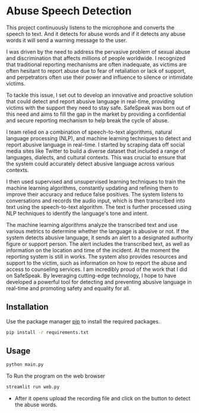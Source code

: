 # Abuse Speech Detection

This project continuously listens to the microphone and converts the speech to text. And it detects for abuse words and if it detects any abuse words it will send a warning message to the user.

I was driven by the need to address the pervasive problem of sexual abuse and discrimination that affects millions of people worldwide. I recognized that traditional reporting mechanisms are often inadequate, as victims are often hesitant to report abuse due to fear of retaliation or lack of support, and perpetrators often use their power and influence to silence or intimidate victims.

To tackle this issue, I set out to develop an innovative and proactive solution that could detect and report abusive language in real-time, providing victims with the support they need to stay safe. SafeSpeak was born out of this need and aims to fill the gap in the market by providing a confidential and secure reporting mechanism to help break the cycle of abuse.

I team relied on a combination of speech-to-text algorithms, natural language processing (NLP), and machine learning techniques to detect and report abusive language in real-time. I started by scraping data off social media sites like Twitter to build a diverse dataset that included a range of languages, dialects, and cultural contexts. This was crucial to ensure that the system could accurately detect abusive language across various contexts.

I then used supervised and unsupervised learning techniques to train the machine learning algorithms, constantly updating and refining them to improve their accuracy and reduce false positives. The system listens to conversations and records the audio input, which is then transcribed into text using the speech-to-text algorithm. The text is further processed using NLP techniques to identify the language's tone and intent.

The machine learning algorithms analyze the transcribed text and use various metrics to determine whether the language is abusive or not. If the system detects abusive language, it sends an alert to a designated authority figure or support person. The alert includes the transcribed text, as well as information on the location and time of the incident. At the moment the reporting system is still in works. The system also provides resources and support to the victim, such as information on how to report the abuse and access to counseling services.
I am incredibly proud of the work that I did on SafeSpeak. By leveraging cutting-edge technology, I hope to have developed a powerful tool for detecting and preventing abusive language in real-time and promoting safety and equality for all.


## Installation

Use the package manager [pip](https://pip.pypa.io/en/stable/) to install the required packages.

```bash
pip install -r requirements.txt
```

## Usage

```python
python main.py
```

To Run the program on the web browser

```python
streamlit run web.py
```
- After it opens upload the recording file and click on the button to detect the abuse words.
